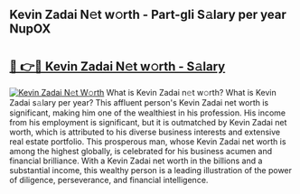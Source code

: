 ## Kevin Zadai N𝚎t w𝚘rth - Part-gIi S𝚊lary per year NupOX

# <h2><a href="http://gc3cl9y.nevu.top/?p=Kevin+Zadai">🔗 👉🔴 Kevin Zadai N𝚎t w𝚘rth - S𝚊lary</a></h2>

[![Kevin Zadai N𝚎t W𝚘rth](https://i.imgur.com/Oavwk0R.jpeg)](http://gc3cl9y.nevu.top/?p=Kevin+Zadai)
What is Kevin Zadai n𝚎t w𝚘rth? What is Kevin Zadai s𝚊lary per year?
This affluent person's Kevin Zadai net worth is significant, making him one of the wealthiest in his profession. His income from his employment is significant, but it is outmatched by Kevin Zadai net worth, which is attributed to his diverse business interests and extensive real estate portfolio. This prosperous man, whose Kevin Zadai net worth is among the highest globally, is celebrated for his business acumen and financial brilliance. With a Kevin Zadai net worth in the billions and a substantial income, this wealthy person is a leading illustration of the power of diligence, perseverance, and financial intelligence.
